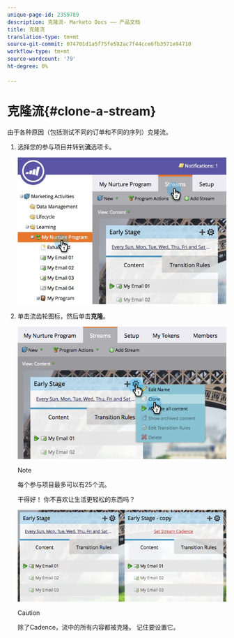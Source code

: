 ```yaml
---
unique-page-id: 2359789
description: 克隆流- Marketo Docs —— 产品文档
title: 克隆流
translation-type: tm+mt
source-git-commit: 074701d1a5f75fe592ac7f44cce6fb3571e94710
workflow-type: tm+mt
source-wordcount: '79'
ht-degree: 0%

---
```



# 克隆流{#clone-a-stream}

由于各种原因（包括测试不同的订单和不同的序列）克隆流。

1. 选择您的参与项目并转到&#x200B;**流**&#x200B;选项卡。

   ![](assets/cloneasteam.jpg)

1. 单击流齿轮图标，然后单击&#x200B;**克隆**。

   ![](assets/image2014-9-15-17-3a0-3a23.png)

   >[!NOTE]
   >
   >每个参与项目最多可以有25个流。

   干得好！ 你不喜欢让生活更轻松的东西吗？

   ![](assets/image2014-9-15-17-3a1-3a20.png)

   >[!CAUTION]
   >
   >除了Cadence，流中的所有内容都被克隆。 记住要设置它。
